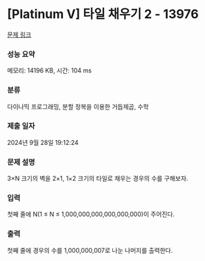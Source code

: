 # [Platinum V] 타일 채우기 2 - 13976 

[문제 링크](https://www.acmicpc.net/problem/13976) 

### 성능 요약

메모리: 14196 KB, 시간: 104 ms

### 분류

다이나믹 프로그래밍, 분할 정복을 이용한 거듭제곱, 수학

### 제출 일자

2024년 9월 28일 19:12:24

### 문제 설명

<p>3×N 크기의 벽을 2×1, 1×2 크기의 타일로 채우는 경우의 수를 구해보자.</p>

### 입력 

 <p>첫째 줄에 N(1 ≤ N ≤ 1,000,000,000,000,000,000)이 주어진다.</p>

### 출력 

 <p>첫째 줄에 경우의 수를 1,000,000,007로 나눈 나머지를 출력한다.</p>

